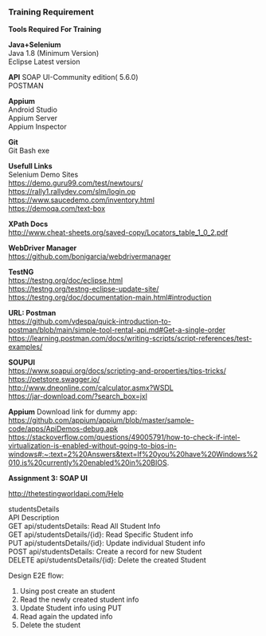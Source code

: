 
### Training Requirement

**Tools Required For Training**   

**Java+Selenium**    
Java 1.8 (Minimum Version)      
Eclipse Latest version    

**API** 
SOAP UI-Community edition( 5.6.0)  
POSTMAN

**Appium**    
Android Studio   
Appium Server  
Appium Inspector  

**Git**   
Git Bash exe  

**Usefull Links**    
Selenium Demo Sites   
https://demo.guru99.com/test/newtours/    
https://rally1.rallydev.com/slm/login.op    
https://www.saucedemo.com/inventory.html    
https://demoqa.com/text-box   

**XPath Docs**      
http://www.cheat-sheets.org/saved-copy/Locators_table_1_0_2.pdf   

**WebDriver Manager**   
https://github.com/bonigarcia/webdrivermanager    

**TestNG**      
https://testng.org/doc/eclipse.html   
https://testng.org/testng-eclipse-update-site/    
https://testng.org/doc/documentation-main.html#introduction   

**URL: Postman**      
https://github.com/vdespa/quick-introduction-to-postman/blob/main/simple-tool-rental-api.md#Get-a-single-order    
https://learning.postman.com/docs/writing-scripts/script-references/test-examples/    


**SOUPUI**      
https://www.soapui.org/docs/scripting-and-properties/tips-tricks/   
https://petstore.swagger.io/    
http://www.dneonline.com/calculator.asmx?WSDL   
https://jar-download.com/?search_box=jxl    

**Appium**
Download link for dummy app:    
https://github.com/appium/appium/blob/master/sample-code/apps/ApiDemos-debug.apk  
https://stackoverflow.com/questions/49005791/how-to-check-if-intel-virtualization-is-enabled-without-going-to-bios-in-windows#:~:text=2%20Answers&text=If%20you%20have%20Windows%2010,is%20currently%20enabled%20in%20BIOS.



**Assignment 3: SOAP UI**     

http://thetestingworldapi.com/Help      

  studentsDetails     
  API	Description     
  GET api/studentsDetails:	Read All Student Info     
  GET api/studentsDetails/{id}:	Read Specific Student info      
  PUT api/studentsDetails/{id}:	Update individual Student info      
  POST api/studentsDetails:	Create a record for new Student     
  DELETE api/studentsDetails/{id}:	Delete the created Student      

Design E2E flow:      

1. Using post create an student 
2. Read the newly created student info  
3. Update Student info using PUT  
4. Read again the updated info  
5. Delete the student  

